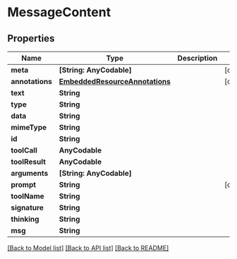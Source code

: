 # MessageContent

## Properties
Name | Type | Description | Notes
------------ | ------------- | ------------- | -------------
**meta** | **[String: AnyCodable]** |  | [optional] 
**annotations** | [**EmbeddedResourceAnnotations**](EmbeddedResourceAnnotations.md) |  | [optional] 
**text** | **String** |  | 
**type** | **String** |  | 
**data** | **String** |  | 
**mimeType** | **String** |  | 
**id** | **String** |  | 
**toolCall** | **AnyCodable** |  | 
**toolResult** | **AnyCodable** |  | 
**arguments** | **[String: AnyCodable]** |  | 
**prompt** | **String** |  | [optional] 
**toolName** | **String** |  | 
**signature** | **String** |  | 
**thinking** | **String** |  | 
**msg** | **String** |  | 

[[Back to Model list]](../README.md#documentation-for-models) [[Back to API list]](../README.md#documentation-for-api-endpoints) [[Back to README]](../README.md)


